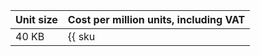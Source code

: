 | Unit size | Cost per million units, including VAT |
| --- | --- |
| 40 KB | {{ sku|RUB|yds.events.puts|pricingRate.2|string }} |

